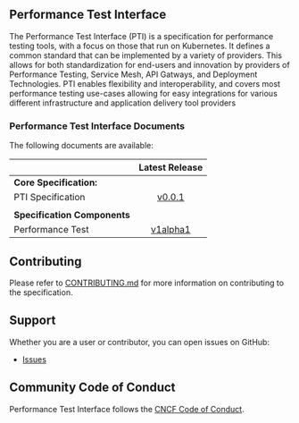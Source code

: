 <!-- markdownlint-disable MD041 -->


## Performance Test Interface

The Performance Test Interface (PTI) is a specification for performance testing tools, with a
focus on those that run on Kubernetes. It defines a common standard that can be
implemented by a variety of providers. This allows for both standardization for
end-users and innovation by providers of Performance Testing, Service Mesh, API Gatways, and Deployment Technologies. PTI enables
flexibility and interoperability, and covers most performance testing use-cases allowing for easy integrations for various different infrastructure and application delivery tool providers 

### Performance Test Interface Documents

The following documents are available:

|                               |         Latest Release             |  
| :---------------------------- | :--------------------------------: |
| **Core Specification:**       |
| PTI Specification             |  [v0.0.1](/SPEC_LATEST_STABLE.md) |
|                               |
| **Specification Components**  |
| Performance Test  |  [v1alpha1](/apis/performance-test/v1alpha1/performance-test.md)|

## Contributing

Please refer to [CONTRIBUTING.md](./CONTRIBUTING.md) for more information on
contributing to the specification.

## Support

Whether you are a user or contributor, you can open issues on GitHub:

* [Issues](https://github.com/performancetestinterface/pti-spec/issues)

## Community Code of Conduct

Performance Test Interface follows the [CNCF Code of Conduct](https://github.com/cncf/foundation/blob/master/code-of-conduct.md).
